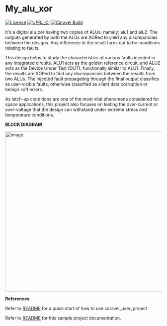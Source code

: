 # My_alu_xor
[![License](https://img.shields.io/badge/License-Apache%202.0-blue.svg)](https://opensource.org/licenses/Apache-2.0) [![UPRJ_CI](https://github.com/efabless/caravel_project_example/actions/workflows/user_project_ci.yml/badge.svg)](https://github.com/efabless/caravel_project_example/actions/workflows/user_project_ci.yml) [![Caravel Build](https://github.com/efabless/caravel_project_example/actions/workflows/caravel_build.yml/badge.svg)](https://github.com/efabless/caravel_project_example/actions/workflows/caravel_build.yml)

It's a digital alu_xor having two copies of ALUs, namely: alu1 and alu2. The outputs generated by both the ALUs are XORed to yield any discrepancies between the designs. Any difference in the result turns out to be conditions relating to faults.

This design helps to study the characteristics of various faults injected in any integrated circuits. ALU1 acts as the golden reference circuit, and ALU2 acts as the Device Under Test (DUT), functionally similar to ALU1. Finally, the results are XORed to find any discrepancies between the results from two ALUs. The injected fault propagating through the final output classifies as user-visible faults, otherwise classified as silent data corruption or benign soft errors. 

As latch-up conditions are one of the most vital phenomena considered for space applications, this project also focuses on testing the over-current or over-voltage that the design can withstand under extreme stress and temperature conditions. 

**BLOCK DIAGRAM**

<img width="515" alt="image" src="https://user-images.githubusercontent.com/88816771/160224576-f9d17b28-e6e5-418b-9b3b-bd1a4c6acca9.png">




**References**

Refer to [README](docs/source/quickstart.rst) for a quick start of how to use caravel_user_project

Refer to [README](docs/source/index.rst) for this sample project documentation. 
